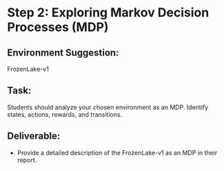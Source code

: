 # Step 2: Exploring Markov Decision Processes (MDP)
## Environment Suggestion: 
FrozenLake-v1
##  Task: 
Students should analyze your chosen environment as
an MDP. Identify states, actions, rewards, and transitions.
## Deliverable: 
- Provide a detailed description of the FrozenLake-v1 as an MDP in their report.
